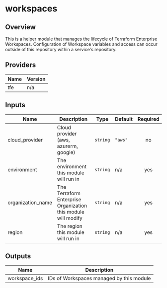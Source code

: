 # workspaces

## Overview

This is a helper module that manages the lifecycle of Terraform Enterprise Workspaces. Configuration of Workspace variables and access can occur outside of this repository within a service's repository.

## Providers

| Name | Version |
|------|---------|
| tfe | n/a |

## Inputs

| Name | Description | Type | Default | Required |
|------|-------------|------|---------|:-----:|
| cloud\_provider | Cloud provider (aws, azurerm, google) | `string` | `"aws"` | no |
| environment | The environment this module will run in | `string` | n/a | yes |
| organization\_name | The Terraform Enterprise Organization this module will modify | `string` | n/a | yes |
| region | The region this module will run in | `string` | n/a | yes |

## Outputs

| Name | Description |
|------|-------------|
| workspace\_ids | IDs of Workspaces managed by this module |
